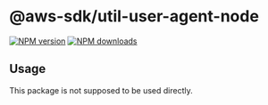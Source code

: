 # @aws-sdk/util-user-agent-node

[![NPM version](https://img.shields.io/npm/v/@aws-sdk/util-user-agent-node/beta.svg)](https://www.npmjs.com/package/@aws-sdk/util-user-agent-node)
[![NPM downloads](https://img.shields.io/npm/dm/@aws-sdk/util-user-agent-node.svg)](https://www.npmjs.com/package/@aws-sdk/util-user-agent-node)

## Usage

This package is not supposed to be used directly.
